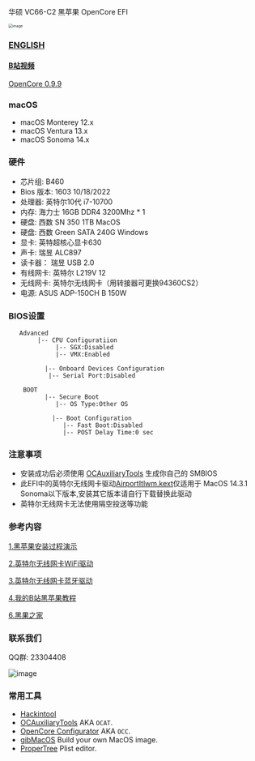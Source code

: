 华硕 VC66-C2  黑苹果 OpenCore EFI

<img src="ScreenShot/VC66-C2.jpg" alt="image" style="zoom:50%;" />

### [ENGLISH](README.en.md)

#### **[B站视频](https://www.bilibili.com/video/BV1j94y1y7tP)**

[OpenCore 0.9.9](https://github.com/acidanthera/OpenCorePkg)

### macOS

- macOS Monterey 12.x
- macOS Ventura    13.x 
- macOS Sonoma   14.x 

### 硬件

- 芯片组: B460
- Bios 版本: 1603 10/18/2022
- 处理器: 英特尔10代 i7-10700
- 内存: 海力士 16GB DDR4 3200Mhz * 1
- 硬盘: 西数 SN 350 1TB MacOS 
- 硬盘: 西数 Green SATA 240G Windows
- 显卡: 英特超核心显卡630
- 声卡: 瑞昱 ALC897
- 读卡器： 瑞昱 USB 2.0
- 有线网卡:  英特尔 L219V 12
- 无线网卡: 英特尔无线网卡（用转接器可更换94360CS2）
- 电源:  ASUS ADP-150CH B 150W

### BIOS设置

```
   Advanced
        |-- CPU Configuratiion
	         |-- SGX:Disabled
	         |-- VMX:Enabled
	      
	      |-- Onboard Devices Configuration
           |-- Serial Port:Disabled
           
    BOOT
	      |-- Secure Boot
	         |-- OS Type:Other OS
	         
		    |-- Boot Configuration
		       |-- Fast Boot:Disabled
		       |-- POST Delay Time:0 sec
```

### 注意事项

 - 安装成功后必须使用 [OCAuxiliaryTools](https://github.com/ic005k/OCAuxiliaryTools) 生成你自己的 SMBIOS
 - 此EFI中的英特尔无线网卡驱动[AirportItlwm.kext](https://github.com/OpenIntelWireless/itlwm/releases)仅适用于 MacOS 14.3.1 Sonoma以下版本,安装其它版本请自行下载替换此驱动
 - 英特尔无线网卡无法使用隔空投送等功能

### 参考内容

[1.黑苹果安装过程演示](https://hackintosh.club/d/10000060)

[2.英特尔无线网卡WiFi驱动](https://hackintosh.club/d/10000015)

[3.英特尔无线网卡蓝牙驱动](https://hackintosh.club/d/10000017)

[4.我的B站黑苹果教程](https://space.bilibili.com/244390800/video)

[6.黑果之家](https://hackintosh.club/)

### 联系我们

QQ群: 23304408

![image](ScreenShot/QRCode.png)



### 常用工具

- [Hackintool](https://github.com/headkaze/Hackintool) 
- [OCAuxiliaryTools](https://github.com/ic005k/OCAuxiliaryTools) AKA `OCAT`.
- [OpenCore Configurator](https://mackie100projects.altervista.org/opencore-configurator/) AKA `OCC`.
- [gibMacOS](https://github.com/corpnewt/gibMacOS) Build your own MacOS image.
- [ProperTree](https://github.com/corpnewt/ProperTree) Plist editor.